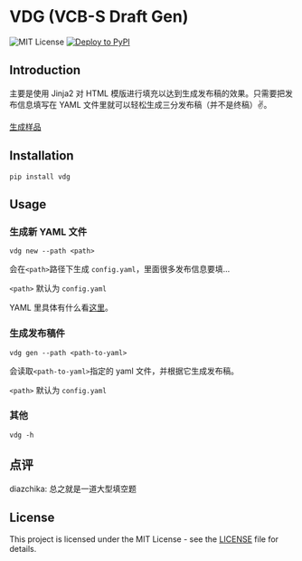 # VDG (VCB-S Draft Gen)

![MIT License](https://img.shields.io/badge/license-MIT-blue.svg)
[![Deploy to PyPI](https://github.com/diazchika/vdg/actions/workflows/python-publish.yml/badge.svg)](https://github.com/diazchika/vdg/actions/workflows/python-publish.yml)

## Introduction

主要是使用 Jinja2 对 HTML 模版进行填充以达到生成发布稿的效果。只需要把发布信息填写在 YAML 文件里就可以轻松生成三分发布稿（并不是终稿）✌️。

[生成样品](https://github.com/diazchika/vdg/tree/main/test)

## Installation
`pip install vdg`

## Usage

### 生成新 YAML 文件

`vdg new --path <path>`

会在`<path>`路径下生成 `config.yaml`，里面很多发布信息要填...

`<path>` 默认为 `config.yaml`

YAML 里具体有什么看[这里](https://github.com/diazchika/vdg/blob/main/vdg/templates/yaml.template)。

### 生成发布稿件

`vdg gen --path <path-to-yaml>`

会读取`<path-to-yaml>`指定的 yaml 文件，并根据它生成发布稿。

`<path>` 默认为 `config.yaml`

### 其他

`vdg -h`

## 点评

diazchika: 总之就是一道大型填空题

## License

This project is licensed under the MIT License - see the [LICENSE](LICENSE) file for details.
